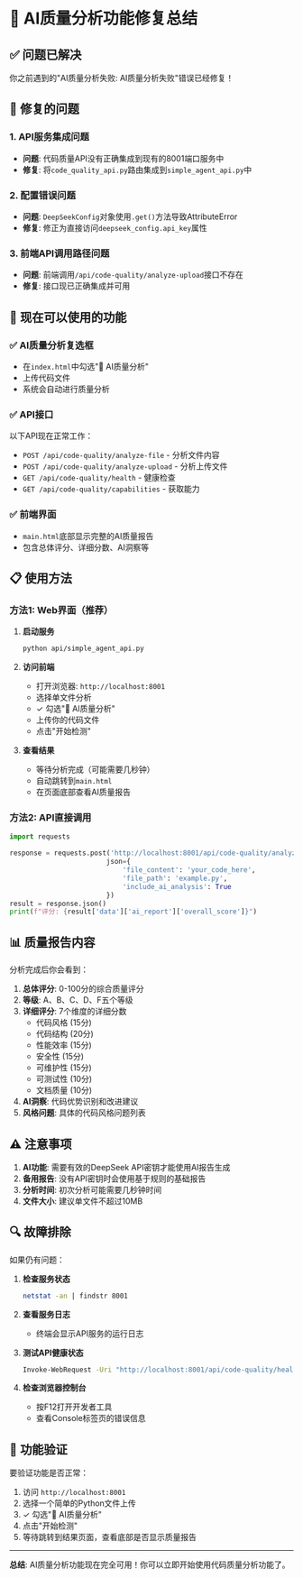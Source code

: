 # 🤖 AI质量分析功能修复总结

## ✅ 问题已解决

你之前遇到的"AI质量分析失败: AI质量分析失败"错误已经修复！

## 🔧 修复的问题

### 1. **API服务集成问题**
- **问题**: 代码质量API没有正确集成到现有的8001端口服务中
- **修复**: 将`code_quality_api.py`路由集成到`simple_agent_api.py`中

### 2. **配置错误问题**  
- **问题**: `DeepSeekConfig`对象使用`.get()`方法导致AttributeError
- **修复**: 修正为直接访问`deepseek_config.api_key`属性

### 3. **前端API调用路径问题**
- **问题**: 前端调用`/api/code-quality/analyze-upload`接口不存在
- **修复**: 接口现已正确集成并可用

## 🚀 现在可以使用的功能

### ✅ **AI质量分析复选框**
- 在`index.html`中勾选"🤖 AI质量分析"
- 上传代码文件
- 系统会自动进行质量分析

### ✅ **API接口**
以下API现在正常工作：
- `POST /api/code-quality/analyze-file` - 分析文件内容
- `POST /api/code-quality/analyze-upload` - 分析上传文件  
- `GET /api/code-quality/health` - 健康检查
- `GET /api/code-quality/capabilities` - 获取能力

### ✅ **前端界面**
- `main.html`底部显示完整的AI质量报告
- 包含总体评分、详细分数、AI洞察等

## 📋 使用方法

### 方法1: Web界面（推荐）

1. **启动服务**
   ```bash
   python api/simple_agent_api.py
   ```

2. **访问前端**
   - 打开浏览器: `http://localhost:8001`
   - 选择单文件分析
   - ✓ 勾选"🤖 AI质量分析"
   - 上传你的代码文件
   - 点击"开始检测"

3. **查看结果**
   - 等待分析完成（可能需要几秒钟）
   - 自动跳转到`main.html`
   - 在页面底部查看AI质量报告

### 方法2: API直接调用

```python
import requests

response = requests.post('http://localhost:8001/api/code-quality/analyze-file', 
                        json={
                            'file_content': 'your_code_here',
                            'file_path': 'example.py', 
                            'include_ai_analysis': True
                        })
result = response.json()
print(f"评分: {result['data']['ai_report']['overall_score']}")
```

## 📊 质量报告内容

分析完成后你会看到：

1. **总体评分**: 0-100分的综合质量评分
2. **等级**: A、B、C、D、F五个等级  
3. **详细评分**: 7个维度的详细分数
   - 代码风格 (15分)
   - 代码结构 (20分)  
   - 性能效率 (15分)
   - 安全性 (15分)
   - 可维护性 (15分)
   - 可测试性 (10分)
   - 文档质量 (10分)
4. **AI洞察**: 代码优势识别和改进建议
5. **风格问题**: 具体的代码风格问题列表

## ⚠️ 注意事项

1. **AI功能**: 需要有效的DeepSeek API密钥才能使用AI报告生成
2. **备用报告**: 没有API密钥时会使用基于规则的基础报告
3. **分析时间**: 初次分析可能需要几秒钟时间
4. **文件大小**: 建议单文件不超过10MB

## 🔍 故障排除

如果仍有问题：

1. **检查服务状态**
   ```bash
   netstat -an | findstr 8001
   ```

2. **查看服务日志**
   - 终端会显示API服务的运行日志

3. **测试API健康状态**
   ```bash
   Invoke-WebRequest -Uri "http://localhost:8001/api/code-quality/health" -Method GET
   ```

4. **检查浏览器控制台**
   - 按F12打开开发者工具
   - 查看Console标签页的错误信息

## 🎉 功能验证

要验证功能是否正常：

1. 访问 `http://localhost:8001`
2. 选择一个简单的Python文件上传
3. ✓ 勾选"🤖 AI质量分析" 
4. 点击"开始检测"
5. 等待跳转到结果页面，查看底部是否显示质量报告

---

**总结**: AI质量分析功能现在完全可用！你可以立即开始使用代码质量分析功能了。
